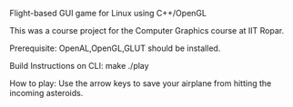 Flight-based GUI game for Linux using C++/OpenGL

This was a course project for the Computer Graphics course at IIT Ropar.

Prerequisite:
OpenAL,OpenGL,GLUT should be installed. 

Build Instructions on CLI:
make
./play

How to play:
Use the arrow keys to save your airplane from hitting the incoming
asteroids.
